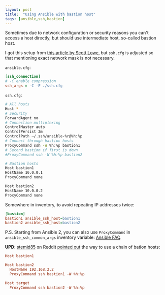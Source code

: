 ```yaml
---
layout: post
title:  "Using Ansible with bastion host"
tags: [ansible,ssh,bastion]
---
```


Sometimes due to network configuration or security reasons you can't access a host directly, but should use intermediate host, so-called bastion host.

I got this setup from [this article by Scott Lowe](https://blog.scottlowe.org/2015/12/24/running-ansible-through-ssh-bastion-host/), but `ssh.cfg` is adjusted so that mentioning exact network mask is not necessary.

`ansible.cfg`:

```ini
[ssh_connection]
# -C enable compression
ssh_args = -C -F ./ssh.cfg
```

`ssh.cfg`:

```bash
# All hosts
Host *
# Security
ForwardAgent no
# Connection multiplexing
ControlMaster auto
ControlPersist 2m
ControlPath ~/.ssh/ansible-%r@%h:%p
# Connect through bastion hosts
ProxyCommand ssh -W %h:%p bastion1
# Second bastion if first is down
#ProxyCommand ssh -W %h:%p bastion2

# Bastion hosts
Host bastion1
HostName 10.0.0.1
ProxyCommand none

Host bastion2
HostName 10.0.0.2
ProxyCommand none
```

Somewhere in inventory, to avoid repeating IP addresses twice:

```ini
[bastion]
bastion1 ansible_ssh_host=bastion1
bastion2 ansible_ssh_host=bastion2
```

P.S. Starting from Ansible 2, you can also use `ProxyCommand` in `ansible_ssh_common_args` inventory variable: [Ansible FAQ](https://docs.ansible.com/ansible/latest/faq.html#how-do-i-configure-a-jump-host-to-access-servers-that-i-have-no-direct-access-to).

**UPD**: [stemid85](https://www.reddit.com/user/stemid85) on Reddit [pointed out](https://www.reddit.com/r/linuxadmin/comments/7tp0q1/using_ansible_with_bastion_host/dtfp057/) the way to use a chain of bation hosts:

```ini
Host bastion1                                                                                                                   HostName 192.168.1.1

Host bastion2
  HostName 192.168.2.2
  ProxyCommand ssh bastion1 -W %h:%p                                                                                         

Host target
  ProxyCommand ssh bastion2 -W %h:%p                                                                                         
```
